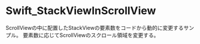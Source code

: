 # Swift_StackViewInScrollView
ScrollViewの中に配置したStackViewの要素数をコードから動的に変更するサンプル。
要素数に応じてScrollViewのスクロール領域を変更する。
